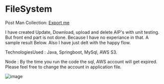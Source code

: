 # FileSystem

Post Man Collection: [Export me](https://drive.google.com/file/d/1KvEakEQUJAkDz8k18e5no4f2dzsy-mPT/view?usp=sharing)

I have created Update, Download, upload and delete AIP's with unit testing. But front end part is not done. Because I have no experiance in that.
A sample result Below. 
Also I have just delt with the happy flow.

TechnologiesUsed : Java, Springboot, MySql, AWS S3.

Node : By the time you run the code the sql, AWS account will get expired. Please feel free to change the account in application file.

![image](https://github.com/raghuchandra123/FileSystem/assets/48130772/85ef39d2-4417-47e1-9a90-a761b49df43c)

